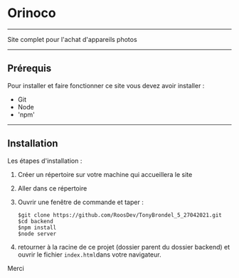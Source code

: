 # Orinoco
----------------------------

Site complet pour l'achat d'appareils photos

----------------------------

## Prérequis ##

Pour installer et faire fonctionner ce site vous devez avoir installer :

* Git
* Node 
* 'npm'


----------------------------

## Installation ##

Les étapes d'installation :

1. Créer un répertoire sur votre machine qui accueillera le site
2. Aller dans ce répertoire  
3. Ouvrir une fenêtre de commande et taper : 

    ```
    $git clone https://github.com/RoosDev/TonyBrondel_5_27042021.git 
    $cd backend
    $npm install
    $node server

    ```

4. retourner à la racine de ce projet (dossier parent du dossier backend) et ouvrir le fichier `index.html`dans votre navigateur.


Merci 
